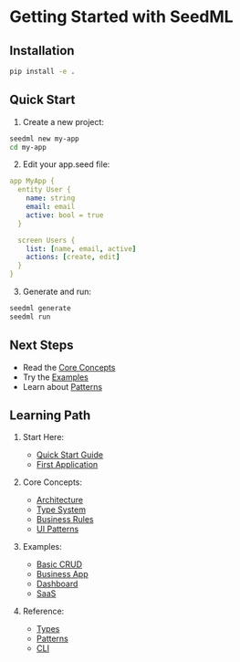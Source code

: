 # Getting Started with SeedML

## Installation

```bash
pip install -e .
```

## Quick Start

1. Create a new project:
```bash
seedml new my-app
cd my-app
```

2. Edit your app.seed file:
```yaml
app MyApp {
  entity User {
    name: string
    email: email
    active: bool = true
  }

  screen Users {
    list: [name, email, active]
    actions: [create, edit]
  }
}
```

3. Generate and run:
```bash
seedml generate
seedml run
```

## Next Steps

- Read the [Core Concepts](./core-concepts/overview.md)
- Try the [Examples](./examples/basic-crud.md)
- Learn about [Patterns](./reference/patterns.md)

## Learning Path

1. Start Here:
   - [Quick Start Guide](getting-started/quick-start.md)
   - [First Application](getting-started/first-app.md)

2. Core Concepts:
   - [Architecture](core-concepts/architecture.md)
   - [Type System](core-concepts/type-system.md)
   - [Business Rules](core-concepts/business-rules.md)
   - [UI Patterns](core-concepts/ui-patterns.md)

3. Examples:
   - [Basic CRUD](examples/basic-crud.md)
   - [Business App](examples/business-app.md)
   - [Dashboard](examples/dashboard.md)
   - [SaaS](examples/saas.md)

4. Reference:
   - [Types](reference/types.md)
   - [Patterns](reference/patterns.md)
   - [CLI](reference/cli.md)
